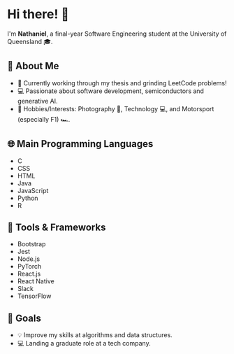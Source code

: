 # Hi there! 👋

I'm **Nathaniel**, a final-year Software Engineering student at the University of Queensland 🎓.

## 🌟 About Me
- 📝 Currently working through my thesis and grinding LeetCode problems!
- 💻 Passionate about software development, semiconductors and generative AI.  
- 🎯 Hobbies/Interests: Photography 📸, Technology 💻, and Motorsport (especially F1) 🏎️.

## 🌐 Main Programming Languages
- C
- CSS
- HTML
- Java
- JavaScript
- Python
- R

## 🚀 Tools & Frameworks
- Bootstrap
- Jest
- Node.js
- PyTorch
- React.js
- React Native
- Slack
- TensorFlow

## 🎯 Goals
- 💡 Improve my skills at algorithms and data structures.
- 💻 Landing a graduate role at a tech company.
